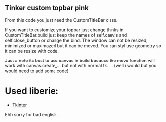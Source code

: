 ## Tinker custom topbar pink

[](https://github.com/Insocz/Tkinter_custom_topbar_pink/blob/master/Custom_topbar.png)

From this code you just need the CustomTitleBar class.

If you want to customize your topbar just change thinks in CustomTitleBar.build
just keep the names of self.canvis and self.close_button or change the bind.
The window can not be resized, minimized or maximazed but it can be moved.
You can styl use geometry so it can be resize with code.

Just a note its best to use canvas in build because the move function will
work with canvas.create_... but not with normal tk. ... 
(well i would but you would need to add some code)

# Used liberie:
* [Tkinter](https://docs.python.org/3/library/tkinter.html)

Ehh sorry for bad english.